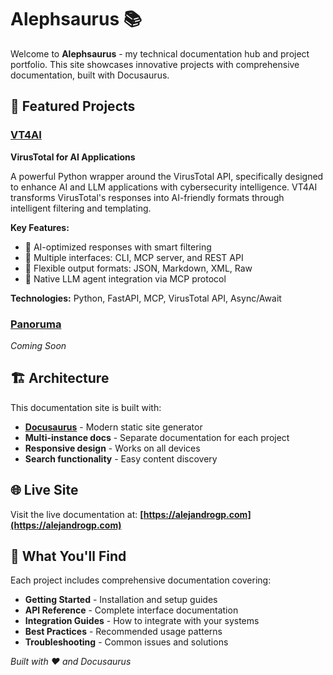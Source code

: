 # Alephsaurus 📚

Welcome to **Alephsaurus** - my technical documentation hub and project portfolio. This site showcases innovative projects with comprehensive documentation, built with Docusaurus.

## 🚀 Featured Projects

### [VT4AI](https://github.com/aleph8/vt4ai)
**VirusTotal for AI Applications**

A powerful Python wrapper around the VirusTotal API, specifically designed to enhance AI and LLM applications with cybersecurity intelligence. VT4AI transforms VirusTotal's responses into AI-friendly formats through intelligent filtering and templating.

**Key Features:**
- 🧠 AI-optimized responses with smart filtering
- 🔧 Multiple interfaces: CLI, MCP server, and REST API
- 🎨 Flexible output formats: JSON, Markdown, XML, Raw
- 🤖 Native LLM agent integration via MCP protocol

**Technologies:** Python, FastAPI, MCP, VirusTotal API, Async/Await

### [Panoruma](https://panoruma.es)
*Coming Soon*

## 🏗️ Architecture

This documentation site is built with:

- **[Docusaurus](https://docusaurus.io/)** - Modern static site generator
- **Multi-instance docs** - Separate documentation for each project
- **Responsive design** - Works on all devices
- **Search functionality** - Easy content discovery

## 🌐 Live Site

Visit the live documentation at: **[https://alejandrogp.com](https://alejandrogp.com)**

## 📖 What You'll Find

Each project includes comprehensive documentation covering:

- **Getting Started** - Installation and setup guides
- **API Reference** - Complete interface documentation  
- **Integration Guides** - How to integrate with your systems
- **Best Practices** - Recommended usage patterns
- **Troubleshooting** - Common issues and solutions


*Built with ❤️ and Docusaurus*
